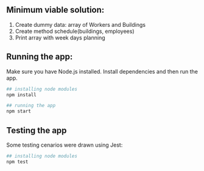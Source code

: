 
## Minimum viable solution:

1. Create dummy data: array of Workers and Buildings
2. Create method schedule(buildings, employees)
3. Print array with week days planning

## Running the app:

Make sure you have Node.js installed. Install dependencies and then run the app.

```bash
## installing node modules
npm install

## running the app
npm start

```

## Testing the app

Some testing cenarios were drawn using Jest:

```bash
## installing node modules
npm test

```



